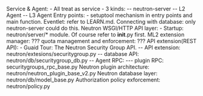 Service & Agent:
    - All treat as service
    - 3 kinds:
        -- neutron-server
        -- L2 Agent
        -- L3 Agent
Entry points:
    - setuptool mechanism in entry points and main function.
Eventlet: refer to LEARN.md.
Connecting with database: only neutron-server could do this.
Neutron WSGI/HTTP API layer:
    - Startup: neutron/server/* module. Of course refer to __init__.py first.
ML2 extension manager: ???
quota management and enforcement: ???
API extension(REST API):
    - Guaid Tour: The Neutron Security Group API.
        -- API extension: neutron/extesions/securitygroup.py
        -- database API: neutron/db/securitygroup_db.py
        -- Agent RPC:
            --- plugin RPC: securitygroups_rpc_base.py
Neutron plugin architecture: neutron/neutron_plugin_base_v2.py
Neutron database layer: neutron/db/model_base.py
Authorization policy exforcement: neutron/policy.py
